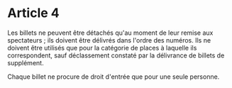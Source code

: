 # Article 4

Les billets ne peuvent être détachés qu'au moment de leur remise aux spectateurs ; ils doivent être délivrés dans l'ordre des numéros. Ils ne doivent être utilisés que pour la catégorie de places à laquelle ils correspondent, sauf déclassement constaté par la délivrance de billets de supplément.

Chaque billet ne procure de droit d'entrée que pour une seule personne.
